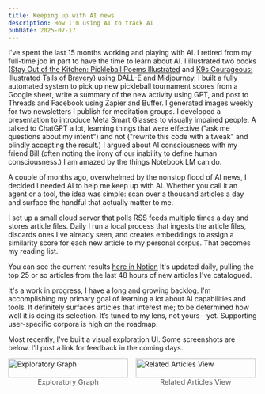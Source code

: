 ```yaml
---
title: Keeping up with AI news
description: How I'm using AI to track AI
pubDate: 2025-07-17
---
```

I've spent the last 15 months working and playing with AI. I retired from my full-time job in part to have the time to learn about AI. I illustrated two books ([Stay Out of the Kitchen: Pickleball Poems Illustrated](https://www.amazon.com/Stay-Out-Kitchen-Pickleball-Illustrated/dp/B0D9VSN54T/)  and [K9s Courageous: Illustrated Tails of Bravery](https://www.amazon.com/K9s-Courageous-Illustrated-Tails-Bravery/dp/B0DDNQTF5F)) using DALL-E and Midjourney. I built a fully automated system to pick up new pickleball tournament scores from a Google sheet, write a summary of the new activity using GPT, and post to Threads and Facebook using Zapier and Buffer. I generated images weekly for two newsletters I publish for meditation groups. I developed a presentation to introduce Meta Smart Glasses to visually impaired people. A talked to ChatGPT a lot, learning things that were effective ("ask me questions about my intent") and not ("rewrite this code  with a tweak" and blindly accepting the result.) I argued about AI consciousness with my friend Bill (often noting the irony of our inability to define human consciousness.) I am amazed by the things Notebook LM can do.

A couple of months ago, overwhelmed by the nonstop flood of AI news, I decided I needed AI to help me keep up with AI. Whether you call it an agent or a tool, the idea was simple: scan over a thousand articles a day and surface the handful that actually matter to me.

I set up a small cloud server that polls RSS feeds multiple times a day and stores article files. Daily I run a local process that ingests the article files, discards ones I've already seen, and creates embeddings to assign a similarity score for each new article to my personal corpus. That becomes my reading list.

You can see the current results [here in Notion](https://www.notion.so/21f96c12b31f80148e68e27aa33a49eb?v=21f96c12b31f809882bb000c00de9020&source=copy_link) It's updated daily, pulling the top 25 or so articles from the last 48 hours of new articles I've catalogued.

It's a work in progress, I have a long and growing backlog. I'm accomplishing my primary goal of learning a lot about AI capabilities and tools. It definitely surfaces articles that interest me; to be determined how well it is doing its selection. It’s tuned to my lens, not yours—yet. Supporting user-specific corpora is high on the roadmap.

Most recently, I’ve built a visual exploration UI. Some screenshots are below. I’ll post a link for feedback in the coming days.

<div style="display: flex; gap: 1rem;">
  <figure style="width: 48%; margin: 0;">
    <img src="/images/tobori-graph.png" style="width: 100%;" alt="Exploratory Graph" />
    <figcaption style="text-align: center; font-size: 0.9rem; color: #555;">
      Exploratory Graph
    </figcaption>
  </figure>

  <figure style="width: 48%; margin: 0;">
    <img src="/images/tobori-graph-related.png" style="width: 100%;" alt="Related Articles View" />
    <figcaption style="text-align: center; font-size: 0.9rem; color: #555;">
      Related Articles View
    </figcaption>
  </figure>
</div>

